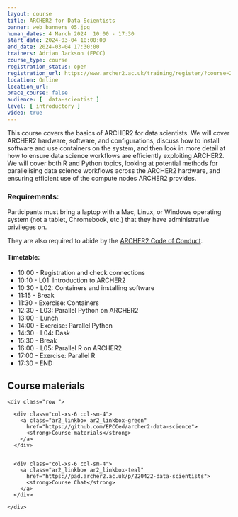 ```yaml
---
layout: course
title: ARCHER2 for Data Scientists
banner: web_banners_05.jpg 
human_dates: 4 March 2024  10:00 - 17:30  
start_date: 2024-03-04 10:00:00
end_date: 2024-03-04 17:30:00
trainers: Adrian Jackson (EPCC)
course_type: course
registration_status: open
registration_url: https://www.archer2.ac.uk/training/register/?course=240304-data-scientists
location: Online
location_url:
prace_course: false
audience: [  data-scientist ]
level: [ introductory ]
video: true
---
```


This course covers the basics of ARCHER2 for data scientists. We will cover ARCHER2 hardware, software, and configurations, discuss how to install software and use containers on the system, and then look in more detail at how to ensure data science workflows are efficiently exploiting ARCHER2. We will cover both R and Python topics, looking at potential methods for parallelising data science workflows across the ARCHER2 hardware, and ensuring efficient use of the compute nodes ARCHER2 provides. 

### Requirements:

Participants must bring a laptop with a Mac, Linux, or Windows operating system (not a tablet, Chromebook, etc.) that they have administrative privileges on.

They are also required to abide by the [ARCHER2  Code of Conduct](../../../about/policies/code-of-conduct.html). 


#### Timetable:

<ul>
<li>10:00 - Registration and check connections</li>
<li>10:10 - L01: Introduction to ARCHER2</li>
<li>10:30 - L02: Containers and installing software</li>
<li>11:15 - Break</li>
<li>11:30 - Exercise: Containers</li>
<li>12:30 - L03: Parallel Python on ARCHER2</li>
<li>13:00 - Lunch</li>
<li>14:00 - Exercise: Parallel Python</li>
<li>14:30 - L04: Dask</li>
<li>15:30 - Break</li>
<li>16:00 - L05: Parallel R on ARCHER2</li>
<li>17:00 - Exercise: Parallel R</li>
<li>17:30 - END</li>
</ul>





<section id="service">



<h2><a name="materials">Course materials</a></h2>



    <div class="row ">	

      <div class="col-xs-6 col-sm-4">
        <a class="ar2_linkbox ar2_linkbox-green" 
          href="https://github.com/EPCCed/archer2-data-science">
          <strong>Course materials</strong>         
        </a>
      </div>


      <div class="col-xs-6 col-sm-4">
        <a class="ar2_linkbox ar2_linkbox-teal" 
          href="https://pad.archer2.ac.uk/p/220422-data-scientists">
          <strong>Course Chat</strong>       
        </a>
      </div>
		
 	</div>
		
	
					
<!--

		
<h2><a name="videos">Videos</a></h2>

<h3>Session 1</h3>

<div>
	<iframe title="Video" width="560" height="315" src="https://www.youtube.com/embed/5Q0dqUmcGsU" frameborder="0" allow="accelerometer; autoplay; encrypted-media; gyroscope; picture-in-picture" allowfullscreen></iframe>
</div>


<h3>Session 2</h3>

<div>
	<iframe title="Video" width="560" height="315" src="https://www.youtube.com/embed/16P1u_oVoMs" frameborder="0" allow="accelerometer; autoplay; encrypted-media; gyroscope; picture-in-picture" allowfullscreen></iframe>
</div>

-->


<!--


<h2><a name="feedback">Feedback</a></h2>


    <div class="row ">	

      <div class="col-xs-6 col-sm-4">
        <a class="ar2_linkbox ar2_linkbox-teal" 

           href="../../feedback/?course=240304-data-scientists" 


		>
          <strong>Feedback</strong><br/>
          Please let us know what was great about this course and anything we can improve
        </a>
      </div>
    </div>
		
 		
-->
 
</section>



